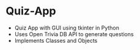 # Quiz-App
- Quiz App with GUI using tkinter in Python
- Uses Open Trivia DB API  to generate questions
- Implements Classes and Objects

